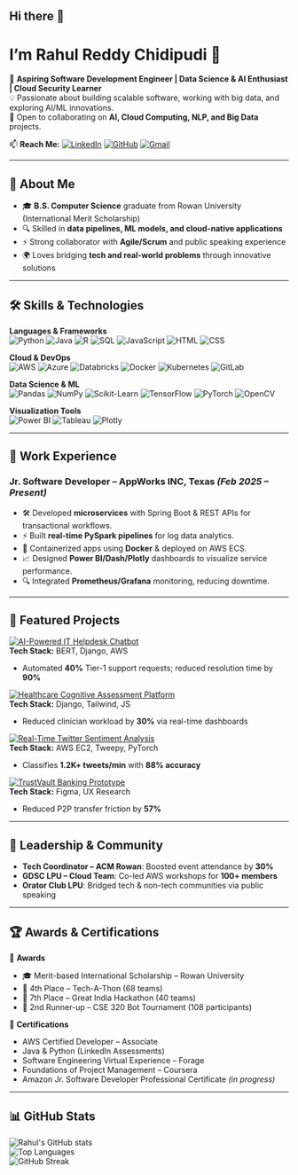 ## Hi there 👋

# I’m Rahul Reddy Chidipudi 👋  

🚀 **Aspiring Software Development Engineer | Data Science & AI Enthusiast | Cloud Security Learner**  
💡 Passionate about building scalable software, working with big data, and exploring AI/ML innovations.  
📍 Open to collaborating on **AI, Cloud Computing, NLP, and Big Data** projects.  

📫 **Reach Me:** [![LinkedIn](https://img.shields.io/badge/LinkedIn-Connect-blue?logo=linkedin)](https://www.linkedin.com/in/chidipudi45/) [![GitHub](https://img.shields.io/badge/GitHub-Follow-black?logo=github)](https://github.com/Rahu378) 
[![Gmail](https://img.shields.io/badge/Email-Contact-red?logo=gmail)](mailto:rahulchidipudi45@gmail.com)


---

## 👀 About Me
- 🎓 **B.S. Computer Science** graduate from Rowan University (International Merit Scholarship)  
- 🔍 Skilled in **data pipelines, ML models, and cloud-native applications**  
- ⚡ Strong collaborator with **Agile/Scrum** and public speaking experience  
- 🌍 Loves bridging **tech and real-world problems** through innovative solutions  

---

## 🛠 Skills & Technologies  

**Languages & Frameworks**  
![Python](https://img.shields.io/badge/Python-3776AB?logo=python&logoColor=white) ![Java](https://img.shields.io/badge/Java-007396?logo=java&logoColor=white) ![R](https://img.shields.io/badge/R-276DC3?logo=r&logoColor=white) ![SQL](https://img.shields.io/badge/SQL-336791?logo=postgresql&logoColor=white) ![JavaScript](https://img.shields.io/badge/JavaScript-F7DF1E?logo=javascript&logoColor=black) ![HTML](https://img.shields.io/badge/HTML5-E34F26?logo=html5&logoColor=white) ![CSS](https://img.shields.io/badge/CSS3-1572B6?logo=css3&logoColor=white)  

**Cloud & DevOps**  
![AWS](https://img.shields.io/badge/AWS-FF9900?logo=amazon-aws&logoColor=white) ![Azure](https://img.shields.io/badge/Azure-0078D4?logo=microsoft-azure&logoColor=white) ![Databricks](https://img.shields.io/badge/Databricks-FF3621?logo=databricks&logoColor=white) ![Docker](https://img.shields.io/badge/Docker-2496ED?logo=docker&logoColor=white) ![Kubernetes](https://img.shields.io/badge/Kubernetes-326CE5?logo=kubernetes&logoColor=white) ![GitLab](https://img.shields.io/badge/GitLab-FC6D26?logo=gitlab&logoColor=white)  

**Data Science & ML**  
![Pandas](https://img.shields.io/badge/Pandas-150458?logo=pandas&logoColor=white) ![NumPy](https://img.shields.io/badge/NumPy-013243?logo=numpy&logoColor=white) ![Scikit-Learn](https://img.shields.io/badge/Scikit--Learn-F7931E?logo=scikit-learn&logoColor=white) ![TensorFlow](https://img.shields.io/badge/TensorFlow-FF6F00?logo=tensorflow&logoColor=white) ![PyTorch](https://img.shields.io/badge/PyTorch-EE4C2C?logo=pytorch&logoColor=white) ![OpenCV](https://img.shields.io/badge/OpenCV-5C3EE8?logo=opencv&logoColor=white)  

**Visualization Tools**  
![Power BI](https://img.shields.io/badge/Power%20BI-F2C811?logo=power-bi&logoColor=black) ![Tableau](https://img.shields.io/badge/Tableau-E97627?logo=tableau&logoColor=white) ![Plotly](https://img.shields.io/badge/Plotly-3F4F75?logo=plotly&logoColor=white)  

---

## 💼 Work Experience  

### **Jr. Software Developer – AppWorks INC, Texas** _(Feb 2025 – Present)_  
- 🛠 Developed **microservices** with Spring Boot & REST APIs for transactional workflows.  
- ⚡ Built **real-time PySpark pipelines** for log data analytics.  
- 🐳 Containerized apps using **Docker** & deployed on AWS ECS.  
- 📈 Designed **Power BI/Dash/Plotly** dashboards to visualize service performance.  
- 🔍 Integrated **Prometheus/Grafana** monitoring, reducing downtime.  



---

## 🚀 Featured Projects  

[![AI-Powered IT Helpdesk Chatbot](https://via.placeholder.com/900x250.png?text=AI-Powered+IT+Helpdesk+Chatbot)](https://github.com/rahulreddy/financial-doc-query-chatbot)  
**Tech Stack:** BERT, Django, AWS  
- Automated **40%** Tier-1 support requests; reduced resolution time by **90%**  

[![Healthcare Cognitive Assessment Platform](https://via.placeholder.com/900x250.png?text=Healthcare+Cognitive+Assessment+Platform)](https://github.com/rahulreddy/nlp-projects)  
**Tech Stack:** Django, Tailwind, JS  
- Reduced clinician workload by **30%** via real-time dashboards  

[![Real-Time Twitter Sentiment Analysis](https://via.placeholder.com/900x250.png?text=Real-Time+Twitter+Sentiment+Analysis)](https://github.com/rahulreddy/supervised-ml)  
**Tech Stack:** AWS EC2, Tweepy, PyTorch  
- Classifies **1.2K+ tweets/min** with **88% accuracy**  

[![TrustVault Banking Prototype](https://via.placeholder.com/900x250.png?text=TrustVault+Banking+Prototype)](https://github.com/rahulreddy/algorithms)  
**Tech Stack:** Figma, UX Research  
- Reduced P2P transfer friction by **57%**  

---

## 🎯 Leadership & Community  

- **Tech Coordinator – ACM Rowan**: Boosted event attendance by **30%**  
- **GDSC LPU – Cloud Team**: Co-led AWS workshops for **100+ members**  
- **Orator Club LPU**: Bridged tech & non-tech communities via public speaking  

---

## 🏆 Awards & Certifications  

🏅 **Awards**  
- 🎓 Merit-based International Scholarship – Rowan University  
- 🥈 4th Place – Tech-A-Thon (68 teams)  
- 🥉 7th Place – Great India Hackathon (40 teams)  
- 🤖 2nd Runner-up – CSE 320 Bot Tournament (108 participants)  

📜 **Certifications**  
- AWS Certified Developer – Associate  
- Java & Python (LinkedIn Assessments)  
- Software Engineering Virtual Experience – Forage  
- Foundations of Project Management – Coursera  
- Amazon Jr. Software Developer Professional Certificate _(in progress)_  

---

## 📊 GitHub Stats  

![Rahul's GitHub stats](https://github-readme-stats.vercel.app/api?username=rahulreddy&show_icons=true&theme=radical)  
![Top Languages](https://github-readme-stats.vercel.app/api/top-langs/?username=rahulreddy&layout=compact&theme=radical)  
![GitHub Streak](https://github-readme-streak-stats.herokuapp.com/?user=rahulreddy&theme=radical)  
